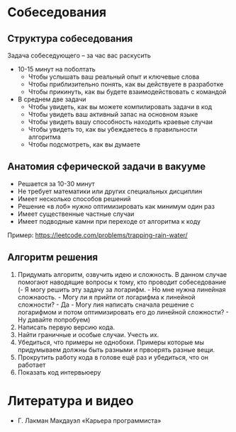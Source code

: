 # Собеседования

## Структура собеседования

Задача собеседующего – за час вас раскусить
- 10-15 минут на поболтать
  - Чтобы услышать ваш реальный опыт и ключевые слова
  - Чтобы приблизительно понять, как вы действуете в разработке
  - Чтобы прикинуть, как вы будете взаимодействовать с командой
- В среднем две задачи
  - Чтобы увидеть, как вы можете компилировать задачи в код
  - Чтобы увидеть ваш активный запас на основном языке
  - Чтобы увидеть вашу способность находить краевые случаи
  - Чтобы увидеть то, как вы убеждаетесь в правильности алгоритма
  - Чтобы подсмотреть, как вы думаете

## Анатомия сферической задачи в вакууме

- Решается за 10-30 минут
- Не требует математики или других специальных дисциплин
- Имеет несколько способов решений
- Решение «в лоб» нужно оптимизировать как минимум один раз
- Имеет существенные частные случаи
- Имеет подводные камни при переходе от алгоритма к коду

Пример: https://leetcode.com/problems/trapping-rain-water/


## Алгоритм решения

1. Придумать алгоритм, озвучить идею и сложность. В данном случае помогают наводящие вопросы к тому, кто проводит собеседование (- Я могу решить эту задачу за логарифм. - Но мне нужна линейная сложнаость. - Могу ли я прийти от логарифма к линейной сложности? - Да - Могу лия написать сначала решение с логарифмом и потом оптимизировать его до линейной сложности? - Ну давайте попробуем)
2. Написать первую версию кода.
3. Найти граничные  и особые случаи. Учесть их.
4. Убедиться, что примеры не однобоки. Примеры которые мы придумываем должны быть разными и првоерять разные вещи.
5. Прокрутить работу кода в голове ещё раз и убедиться, что он работает
6. Показать код интервьюеру


# Литература и видео
- Г. Лакман Макдауэл «Карьера программиста»